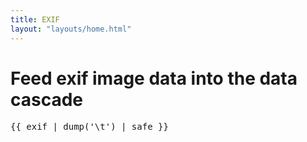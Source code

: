 ```yaml
---
title: EXIF
layout: "layouts/home.html"
---
```


# Feed exif image data into the data cascade

<pre>{{ exif | dump('\t') | safe }}</pre>
